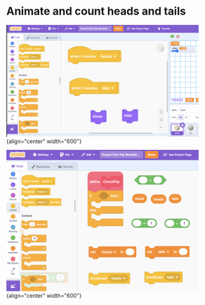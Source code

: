 # Animate and count heads and tails

![Messages](img/whenireceive.png){align="center" width="600"}

![Messages](img/checkflip.png){align="center" width="600"}
